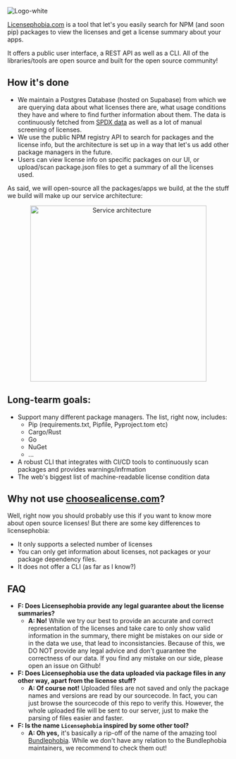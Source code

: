 ![Logo-white](https://user-images.githubusercontent.com/11553349/144132818-8bbcd9ba-fa0d-4a99-aa80-9fea8afcefe3.png)

[Licensephobia.com](https://licensephobia.com) is a tool that let's you easily search for NPM (and soon pip) packages to view the licenses and get a license summary about your apps.

It offers a public user interface, a REST API as well as a CLI. All of the libraries/tools are open source and built for the open source community!

## How it's done
- We maintain a Postgres Database (hosted on Supabase) from which we are querying data about what licenses there are, what usage conditions they have and where to find further information about them. The data is continuously fetched from [SPDX data](https://spdx.org/licenses/) as well as a lot of manual screening of licenses.
- We use the public NPM registry API to search for packages and the license info, but the architecture is set up in a way that let's us add other package managers in the future.
- Users can view license info on specific packages on our UI, or upload/scan package.json files to get a summary of all the licenses used.

As said, we will open-source all the packages/apps we build, at the the stuff we build will make up our service architecture:
<p align="center">
<img src="https://user-images.githubusercontent.com/11553349/144129612-38f126d7-8ac8-4be5-81d8-326e89f265c6.png" alt="Service architecture" style="height: 400px;">
</p>

## Long-tearm goals:
- Support many different package managers. The list, right now, includes:
  - Pip (requirements.txt, Pipfile, Pyproject.tom etc)
  - Cargo/Rust
  - Go
  - NuGet
  - ...
- A robust CLI that integrates with CI/CD tools to continuously scan packages and provides warnings/infrmation
- The web's biggest list of machine-readable license condition data

## Why not use [choosealicense.com](https://choosealicense.com/)?
Well, right now you should probably use this if you want to know more about open source licenses! But there are some key differences to licensephobia:
- It only supports a selected number of licenses
- You can only get information about licenses, not packages or your package dependency files.
- It does not offer a CLI (as far as I know?)

## FAQ
- **F: Does Licensephobia provide any legal guarantee about the license summaries?**
  - **A: No!** While we try our best to provide an accurate and correct representation of the licenses and take care to only show valid information in the summary, there might be mistakes on our side or in the data we use, that lead to inconsistancies. Because of this, we DO NOT provide any legal advice and don't guarantee the correctness of our data. If you find any mistake on our side, please open an issue on Github!
- **F: Does Licensephobia use the data uploaded via package files in any other way, apart from the license stuff?**
  - **A: Of course not!** Uploaded files are not saved and only the package names and versions are read by our sourcecode. In fact, you can just browse the sourcecode of this repo to verify this. However, the whole uploaded file will be sent to our server, just to make the parsing of files easier and faster.
- **F: Is the name `Licensephobia` inspired by some other tool?**
  - **A: Oh yes,** it's basically a rip-off of the name of the amazing tool [Bundlephobia](https://bundlephobia.com). While we don't have any relation to the Bundlephobia maintainers, we recommend to check them out!

